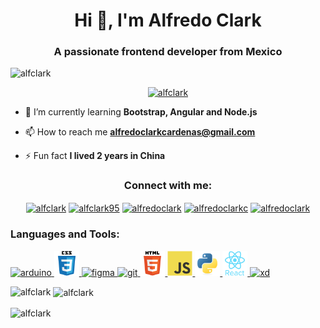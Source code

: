 <h1 align="center">Hi 👋, I'm Alfredo Clark</h1>
<h3 align="center">A passionate frontend developer from Mexico</h3>

<p align="left"> <img src="https://komarev.com/ghpvc/?username=alfclark&label=Profile%20views&color=0e75b6&style=flat" alt="alfclark" /> </p>

<p align="center"> <a href="https://github.com/ryo-ma/github-profile-trophy"><img src="https://github-profile-trophy.vercel.app/?username=alfclark" alt="alfclark" /></a> </p>

- 🌱 I’m currently learning **Bootstrap, Angular and Node.js**

- 📫 How to reach me **alfredoclarkcardenas@gmail.com**

- ⚡ Fun fact **I lived 2 years in China**

<h3 align="center">Connect with me:</h3>
<p align="center">
<a href="https://codepen.io/alfclark" target="blank"><img align="center" src="https://raw.githubusercontent.com/rahuldkjain/github-profile-readme-generator/master/src/images/icons/Social/codepen.svg" alt="alfclark" height="30" width="40" /></a>
<a href="https://twitter.com/alfclark95" target="blank"><img align="center" src="https://raw.githubusercontent.com/rahuldkjain/github-profile-readme-generator/master/src/images/icons/Social/twitter.svg" alt="alfclark95" height="30" width="40" /></a>
<a href="https://linkedin.com/in/alfredoclark" target="blank"><img align="center" src="https://raw.githubusercontent.com/rahuldkjain/github-profile-readme-generator/master/src/images/icons/Social/linked-in-alt.svg" alt="alfredoclark" height="30" width="40" /></a>
<a href="https://fb.com/alfredoclarkc" target="blank"><img align="center" src="https://raw.githubusercontent.com/rahuldkjain/github-profile-readme-generator/master/src/images/icons/Social/facebook.svg" alt="alfredoclarkc" height="30" width="40" /></a>
<a href="https://instagram.com/alfredoclark" target="blank"><img align="center" src="https://raw.githubusercontent.com/rahuldkjain/github-profile-readme-generator/master/src/images/icons/Social/instagram.svg" alt="alfredoclark" height="30" width="40" /></a>
</p>

<h3 align="left">Languages and Tools:</h3>
<p align="left"> <a href="https://www.arduino.cc/" target="_blank" rel="noreferrer"> <img src="https://cdn.worldvectorlogo.com/logos/arduino-1.svg" alt="arduino" width="40" height="40"/> </a> <a href="https://www.w3schools.com/css/" target="_blank" rel="noreferrer"> <img src="https://raw.githubusercontent.com/devicons/devicon/master/icons/css3/css3-original-wordmark.svg" alt="css3" width="40" height="40"/> </a> <a href="https://www.figma.com/" target="_blank" rel="noreferrer"> <img src="https://www.vectorlogo.zone/logos/figma/figma-icon.svg" alt="figma" width="40" height="40"/> </a> <a href="https://git-scm.com/" target="_blank" rel="noreferrer"> <img src="https://www.vectorlogo.zone/logos/git-scm/git-scm-icon.svg" alt="git" width="40" height="40"/> </a> <a href="https://www.w3.org/html/" target="_blank" rel="noreferrer"> <img src="https://raw.githubusercontent.com/devicons/devicon/master/icons/html5/html5-original-wordmark.svg" alt="html5" width="40" height="40"/> </a> <a href="https://developer.mozilla.org/en-US/docs/Web/JavaScript" target="_blank" rel="noreferrer"> <img src="https://raw.githubusercontent.com/devicons/devicon/master/icons/javascript/javascript-original.svg" alt="javascript" width="40" height="40"/> </a> <a href="https://www.python.org" target="_blank" rel="noreferrer"> <img src="https://raw.githubusercontent.com/devicons/devicon/master/icons/python/python-original.svg" alt="python" width="40" height="40"/> </a> <a href="https://reactjs.org/" target="_blank" rel="noreferrer"> <img src="https://raw.githubusercontent.com/devicons/devicon/master/icons/react/react-original-wordmark.svg" alt="react" width="40" height="40"/> </a> <a href="https://www.adobe.com/products/xd.html" target="_blank" rel="noreferrer"> <img src="https://cdn.worldvectorlogo.com/logos/adobe-xd.svg" alt="xd" width="40" height="40"/> </a> </p>

<p><img align="left" src="https://github-readme-stats.vercel.app/api/top-langs?username=alfclark&show_icons=true&locale=en&layout=compact" alt="alfclark" /></p>

<p>&nbsp;<img align="center" src="https://github-readme-stats.vercel.app/api?username=alfclark&show_icons=true&locale=en" alt="alfclark" /></p>

<p><img align="center" src="https://github-readme-streak-stats.herokuapp.com/?user=alfclark&" alt="alfclark" /></p>
